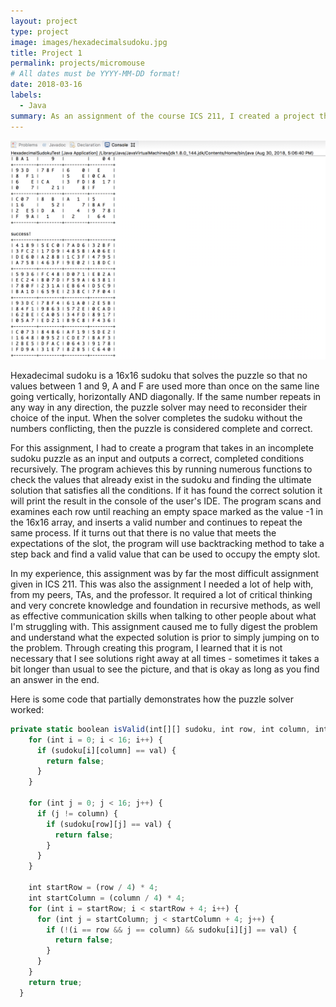 ```yaml
---
layout: project
type: project
image: images/hexadecimalsudoku.jpg
title: Project 1
permalink: projects/micromouse
# All dates must be YYYY-MM-DD format!
date: 2018-03-16
labels:
  - Java
summary: As an assignment of the course ICS 211, I created a project that creates a sudoku puzzle solver.
---
```



<img class="ui medium right floated rounded image" src="../images/hexadecimalsudokupic.png">


Hexadecimal sudoku is a 16x16 sudoku that solves the puzzle so that no values between 1 and 9, A and F are used more than once on the same line going vertically, horizontally AND diagonally. If the same number repeats in any way in any direction, the puzzle solver may need to reconsider their choice of the input. When the solver completes the sudoku without the numbers conflicting, then the puzzle is considered complete and correct. 

For this assignment, I had to create a program that takes in an incomplete sudoku puzzle as an input and outputs a correct, completed conditions recursively. The program achieves this by running numerous functions to check the values that already exist in the sudoku and finding the ultimate solution that satisfies all the conditions. If it has found the correct solution it will print the result in the console of the user's IDE. The program scans and examines each row until reaching an empty space marked as the value -1 in the 16x16 array, and inserts a valid number and continues to repeat the same process. If it turns out that there is no value that meets the expectations of the slot, the program will use backtracking method to take a step back and find a valid value that can be used to occupy the empty slot.

In my experience, this assignment was by far the most difficult assignment given in ICS 211. This was also the assignment I needed a lot of help with, from my peers, TAs, and the professor. It required a lot of critical thinking and very concrete knowledge and foundation in recursive methods, as well as effective communication skills when talking to other people about what I'm struggling with. This assignment caused me to fully digest the problem and understand what the expected solution is prior to simply jumping on to the problem. Through creating this program, I learned that it is not necessary that I see solutions right away at all times - sometimes it takes a bit longer than usual to see the picture, and that is okay as long as you find an answer in the end.


Here is some code that partially demonstrates how the puzzle solver worked:

```js
private static boolean isValid(int[][] sudoku, int row, int column, int val) {
    for (int i = 0; i < 16; i++) {
      if (sudoku[i][column] == val) {
        return false;
      }
    }

    for (int j = 0; j < 16; j++) {
      if (j != column) {
        if (sudoku[row][j] == val) {
          return false;
        }
      }
    }

    int startRow = (row / 4) * 4;
    int startColumn = (column / 4) * 4;
    for (int i = startRow; i < startRow + 4; i++) {
      for (int j = startColumn; j < startColumn + 4; j++) {
        if (!(i == row && j == column) && sudoku[i][j] == val) {
          return false;
        }
      }
    }
    return true;
  }

```



